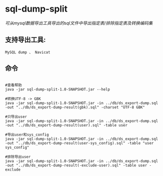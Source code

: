 # sql-dump-split

*可从mysql数据导出工具导出的sql文件中导出指定表/排除指定表及转换编码集*

## 支持导出工具:
    MySQL dump 、 Navicat
    

## 命令

``` 

#查看帮助
java -jar sql-dump-split-1.0-SNAPSHOT.jar --help

#转换UTF-8 -> GBK
java -jar sql-dump-split-1.0-SNAPSHOT.jar -in ../db/ds_export-dump.sql -out "../db/ds_export-dump-result(gbk).sql" -charset "UTF-8 GBK"

#只导出user
java -jar sql-dump-split-1.0-SNAPSHOT.jar -in ../db/ds_export-dump.sql -out "../db/ds_export-dump-result(user).sql" -table user

#导出user和sys_config
java -jar sql-dump-split-1.0-SNAPSHOT.jar -in ../db/ds_export-dump.sql -out "../db/ds_export-dump-result(user-sys_config).sql" -table "user sys_config"

#排除导出user
java -jar sql-dump-split-1.0-SNAPSHOT.jar -in ../db/ds_export-dump.sql -out "../db/ds_export-dump-result(-exclude-user).sql" -table user -exclude

``` 

